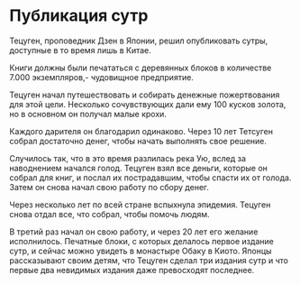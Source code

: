# Публикация сутр

Тецуген, проповедник Дзен в Японии, решил опубликовать сутры, доступные в то время лишь в Китае.

Книги должны были печататься с деревянных блоков в количестве 7.000 экземпляров,- чудовищное предприятие.

Тецуген начал путешествовать и собирать денежные пожертвования для этой цели. Несколько сочувствующих дали ему 100 кусков золота, но в основном он получал малые крохи.

Каждого дарителя он благодарил одинаково. Через 10 лет Тетсуген собрал достаточно денег, чтобы начать выполнять свое решение.

Случилось так, что в это время разлилась река Ую, вслед за наводнением начался голод. Тецуген взял все деньги, которые он собрал для книг, и послал их пострадавшим, чтобы спасти их от голода. Затем он снова начал свою работу по сбору денег.

Через несколько лет по всей стране вспыхнула эпидемия. Тецуген снова отдал все, что собрал, чтобы помочь людям.

В третий раз начал он свою работу, и через 20 лет его желание исполнилось. Печатные блоки, с которых делалось первое издание сутр, и сейчас можно увидеть в монастыре Обаку в Киото. Японцы рассказывают своим детям, что Тецуген сделал три издания сутр и что первые два невидимых издания даже превосходят последнее.